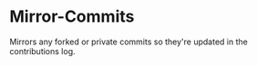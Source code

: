 # Mirror-Commits
Mirrors any forked or private commits so they're updated in the contributions log.
